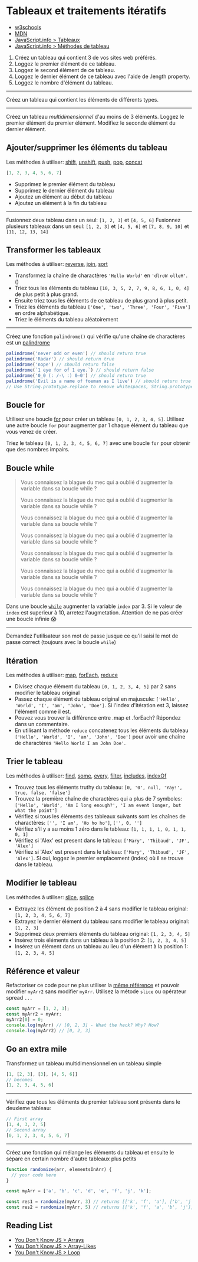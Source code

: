 # Tableaux et traitements itératifs

+ [w3schools](https://www.w3schools.com/js/js_arrays.asp)
+ [MDN](https://developer.mozilla.org/en-US/docs/Web/JavaScript/Reference/Global_Objects/Array)
+ [JavaScript.info > Tableaux](https://javascript.info/array)
+ [JavaScript.info > Méthodes de tableau](https://javascript.info/array)

1. Créez un tableau qui contient 3 de vos sites web préférés.
2. Loggez le premier élément de ce tableau.
3. Loggez le second élément de ce tableau.
4. Loggez le dernier élément de ce tableau avec l'aide de .length property.
5. Loggez le nombre d'élément du tableau.

---

Créez un tableau qui contient les éléments de différents types.

---

Créez un tableau *multidimensionnel* d'au moins de 3 éléments.
Loggez le premier élément du premier élément.
Modifiez le seconde élément du dernier élément.

## Ajouter/supprimer les éléments du tableau
Les méthodes à utiliser: 
[shift](https://developer.mozilla.org/en-US/docs/Web/JavaScript/Reference/Global_Objects/Array/shift), 
[unshift](https://developer.mozilla.org/en-US/docs/Web/JavaScript/Reference/Global_Objects/Array/unshift), 
[push](https://developer.mozilla.org/en-US/docs/Web/JavaScript/Reference/Global_Objects/Array/push), 
[pop](https://developer.mozilla.org/en-US/docs/Web/JavaScript/Reference/Global_Objects/Array/pop), 
[concat](https://developer.mozilla.org/en-US/docs/Web/JavaScript/Reference/Global_Objects/Array/concat)

```js
[1, 2, 3, 4, 5, 6, 7]
```
+ Supprimez le premier élément du tableau
+ Supprimez le dernier élément du tableau
+ Ajoutez un élément au début du tableau
+ Ajoutez un élément à la fin du tableau

---

Fusionnez deux tableau dans un seul: `[1, 2, 3]` et `[4, 5, 6]`
Fusionnez plusieurs tableaux dans un seul: `[1, 2, 3]` et `[4, 5, 6]` et `[7, 8, 9, 10]` et `[11, 12, 13, 14]`

## Transformer les tableaux
Les méthodes à utiliser: 
[reverse](https://developer.mozilla.org/en-US/docs/Web/JavaScript/Reference/Global_Objects/Array/reverse),
[join](https://developer.mozilla.org/en-US/docs/Web/JavaScript/Reference/Global_Objects/Array/join),
[sort](https://developer.mozilla.org/en-US/docs/Web/JavaScript/Reference/Global_Objects/Array/sort)

+ Transformez la chaîne de charactères `'Hello World'` en `'dlroW olleH'`. ()
+ Triez tous les éléments du tableau `[10, 3, 5, 2, 7, 9, 8, 6, 1, 0, 4]` de plus petit à plus grand.
+ Ensuite triez tous les éléments de ce tableau de plus grand à plus petit.
+ Triez les éléments du tableau `['One', 'two', 'Three', 'Four', 'Five']` en ordre alphabétique.
+ Triez le éléments du tableau aléatoirement

---

Créez une fonction `palindrome()` qui vérifie qu'une chaîne de charactères est un [palindrome](https://fr.wikipedia.org/wiki/Palindrome)
```js
palindrome('never odd or even') // should return true
palindrome('Radar') // should return true
palindrome('nope') // should return false
palindrome(`1 eye for of 1 eye.`) // should return false
palindrome('0_0 (: /-\ :) 0–0') // should return true
palindrome('Evil is a name of foeman as I live') // should return true
// Use String.prototype.replace to remove whitespaces, String.prototype.toLowerCase to manipulate strings
``` 

## Boucle for
Utilisez une boucle [for](https://developer.mozilla.org/en-US/docs/Web/JavaScript/Reference/Statements/for) pour créer un tableau `[0, 1, 2, 3, 4, 5]`.
Utilisez une autre boucle `for` pour augmenter par 1 chaque élément du tableau que vous venez de créer.

Triez le tableau `[0, 1, 2, 3, 4, 5, 6, 7]` avec une boucle `for` pour obtenir que des nombres impairs.

## Boucle while

> Vous connaissez la blague du mec qui a oublié d'augmenter la variable dans sa boucle while ? 
>
> Vous connaissez la blague du mec qui a oublié d'augmenter la variable dans sa boucle while ?
>
> Vous connaissez la blague du mec qui a oublié d'augmenter la variable dans sa boucle while ?
>
> Vous connaissez la blague du mec qui a oublié d'augmenter la variable dans sa boucle while ?
>
> Vous connaissez la blague du mec qui a oublié d'augmenter la variable dans sa boucle while ?
>
> Vous connaissez la blague du mec qui a oublié d'augmenter la variable dans sa boucle while ?
>
> Vous connaissez la blague du mec qui a oublié d'augmenter la variable dans sa boucle while ?

Dans une boucle [`while`](https://developer.mozilla.org/en-US/docs/Web/JavaScript/Reference/Statements/while) augmenter la variable `index` par 3. Si le valeur de `index` est superieur à 10, arretez l'augmetation. Attention de ne pas créer une boucle infinie 😱

---

Demandez l'utilisateur son mot de passe jusque ce qu'il saisi le mot de passe correct (toujours avec la boucle `while`)

## Itération
Les méthodes à utiliser: 
[map](https://developer.mozilla.org/en-US/docs/Web/JavaScript/Reference/Global_Objects/Array/map),
[forEach](https://developer.mozilla.org/en-US/docs/Web/JavaScript/Reference/Global_Objects/Array/forEach),
[reduce](https://developer.mozilla.org/en-US/docs/Web/JavaScript/Reference/Global_Objects/Array/Reduce)

+ Divisez chaque élément du tableau `[0, 1, 2, 3, 4, 5]` par 2 sans modifier le tableau original
+ Passez chaque élément du tableau original en majuscule: `['Hello', 'World', 'I', 'am', 'John', 'Doe']`. Si l'index d'itération est 3, laissez l'élément comme il est.
+ Pouvez vous trouver la différence entre .map et .forEach? Répondez dans un commentaire.
+ En utilisant la méthode `reduce` concatenez tous les éléments du tableau `['Hello', 'World', 'I', 'am', 'John', 'Doe']` pour avoir une chaîne de charactères `'Hello World I am John Doe'`. 

## Trier le tableau
Les méthodes à utiliser: 
[find](https://developer.mozilla.org/en-US/docs/Web/JavaScript/Reference/Global_Objects/Array/find),
[some](https://developer.mozilla.org/en-US/docs/Web/JavaScript/Reference/Global_Objects/Array/sort),
[every](https://developer.mozilla.org/en-US/docs/Web/JavaScript/Reference/Global_Objects/Array/every),
[filter](https://developer.mozilla.org/en-US/docs/Web/JavaScript/Reference/Global_Objects/Array/filter),
[includes](https://developer.mozilla.org/en-US/docs/Web/JavaScript/Reference/Global_Objects/Array/includes),
[indexOf](https://developer.mozilla.org/en-US/docs/Web/JavaScript/Reference/Global_Objects/Array/indexOf)

+ Trouvez tous les éléments truthy du tableau: `[0, '0', null, 'Yay!', true, false, 'false']`
+ Trouvez la première chaîne de charactères qui a plus de 7 symboles: `['Hello', 'World', 'Am I long enough?', 'I am event longer, but what the point']`
+ Vérifiez si tous les éléments des tableaux suivants sont les chaînes de charactères: `['', 'I am', 'Ho ho ho']`, `['', 0, '']` 
+ Vérifiez s'il y a au moins 1 zéro dans le tableau: `[1, 1, 1, 1, 0, 1, 1, 0, 1]`
+ Vérifiez si 'Alex' est present dans le tableau: `['Mary', 'Thibaud', 'JF', 'Alex']`
+ Vérifiez si 'Alex' est present dans le tableau: `['Mary', 'Thibaud', 'JF', 'Alex']`. Si oui, loggez le premier emplacement (index) où il se trouve dans le tableau.

## Modifier le tableau
Les méthodes à utiliser: 
[slice](https://developer.mozilla.org/en-US/docs/Web/JavaScript/Reference/Global_Objects/Array/slice),
[splice](https://developer.mozilla.org/en-US/docs/Web/JavaScript/Reference/Global_Objects/Array/splice)

+ Extrayez les élément de position 2 à 4 sans modifier le tableau original: `[1, 2, 3, 4, 5, 6, 7]`
+ Extrayez le dernier élément du tableau sans modifier le tableau original: `[1, 2, 3]`
+ Supprimez deux premiers éléments du tableau original: `[1, 2, 3, 4, 5]`
+ Insérez trois éléments dans un tableau à la position 2: `[1, 2, 3, 4, 5]`
+ Insérez un élément dans un tableau au lieu d'un élément à la position 1: `[1, 2, 3, 4, 5]`

## Référence et valeur

Refactoriser ce code pour ne plus utiliser la [même référence](https://github.com/getify/You-Dont-Know-JS/blob/master/types%20%26%20grammar/ch2.md#value-vs-reference) et pouvoir modifier `myArr2` sans modifier `myArr`.
Utilisez la métode `slice` ou opérateur spread `...`

```js
const myArr = [1, 2, 3];
const myArr2 = myArr;
myArr2[0] = 0;
console.log(myArr) // [0, 2, 3] - What the heck? Why? How?
console.log(myArr2) // [0, 2, 3]
```

## Go an extra mile

Transformez un tableau multidimensionnel en un tableau simple
```js
[1, [2, 3], [3], [4, 5, 6]]
// becomes
[1, 2, 3, 4, 5, 6]
```

---

Vérifiez que tous les éléments du premier tableau sont présents dans le deuxìeme tableau:
```js
// First array
[1, 4, 3, 2, 5]
// Second array
[0, 1, 2, 3, 4, 5, 6, 7]
```

---

Créez une fonction qui mélange les éléments du tableau et ensuite le sépare en certain nombre d'autre tableaux plus petits
```js
function randomize(arr, elementsInArr) {
  // your code here
}

const myArr = ['a', 'b', 'c', 'd', 'e', 'f', 'j', 'k'];

const res1 = randomize(myArr, 3) // returns [['k', 'f', 'a'], ['b', 'j', 'e'], ['d', 'c']]
const res2 = randomize(myArr, 5) // returns [['k', 'f', 'a', 'b', 'j'], ['e', 'd', 'c']]

```

## Reading List

+ [You Don't Know JS > Arrays](https://github.com/getify/You-Dont-Know-JS/blob/master/types%20%26%20grammar/ch2.md#arrays)
+ [You Don't Know JS > Array-Likes](https://github.com/getify/You-Dont-Know-JS/blob/master/types%20%26%20grammar/ch2.md#array-likes)
+ [You Don't Know JS > Loop](https://github.com/getify/You-Dont-Know-JS/blob/master/up%20%26%20going/ch1.md#loops)